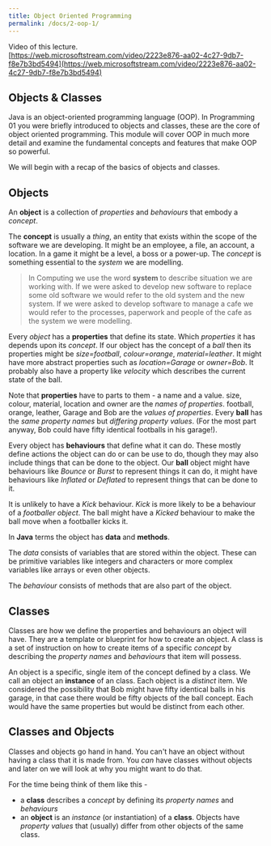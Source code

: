 ```yaml
---
title: Object Oriented Programming
permalink: /docs/2-oop-1/
---
```


Video of this lecture.  
[https://web.microsoftstream.com/video/2223e876-aa02-4c27-9db7-f8e7b3bd5494](https://web.microsoftstream.com/video/2223e876-aa02-4c27-9db7-f8e7b3bd5494)  
## Objects & Classes

Java is an object-oriented programming language (OOP). In Programming 01 you were briefly introduced to objects and classes, these are the core of object oriented programming. This module will cover OOP in much more detail and examine the fundamental concepts and features that make OOP so powerful.  

We will begin with a recap of the basics of objects and classes.  

## Objects

An **object** is a collection of *properties* and *behaviours* that embody a *concept*.   

The **concept** is usually a *thing*, an entity that exists within the scope of the software we are developing. It might be an employee, a file, an account, a location. In a game it might be a level, a boss or a power-up. The *concept* is something essential to the *system* we are modelling.  

>In Computing we use the word **system** to describe situation we are working with. If we were asked to develop new software to replace some old software we would refer to the old system and the new system. If we were asked to develop software to manage a cafe we would refer to the processes, paperwork and people of the cafe as the system we were modelling.  

Every *object* has a **properties** that define its state. Which *properties* it has depends upon its *concept*. If our object has the concept of a *ball* then its properties might be *size=football*, *colour=orange*, *material=leather*. It might have more abstract properties such as *location=Garage* or *owner=Bob*. It probably also have a property like *velocity* which describes the current state of the ball. 

Note that **properties** have to parts to them - a name and a value. size, colour, material, location and owner are the *names of properties*. football, orange, leather, Garage and Bob are the *values of properties*. Every **ball** has the *same property names* but *differing property values*. (For the most part anyway, Bob could have fifty identical footballs in his garage!).  

Every object has **behaviours** that define what it can do. These mostly define actions the object can do or can be use to do, though they may also include things that can be done to the object. Our **ball** object might have behaviours like *Bounce* or *Burst* to represent things it can do, it might have behaviours like *Inflated* or *Deflated* to represent things that can be done to it. 

It is unlikely to have a *Kick* behaviour. *Kick* is more likely to be a behaviour of a *footballer object*. The ball might have a *Kicked* behaviour to make the ball move when a footballer kicks it.  

In **Java** terms the object has **data** and **methods**.  

The *data* consists of variables that are stored within the object. These can be primitive variables like integers and characters or more complex variables like arrays or even other objects.  

The *behaviour* consists of methods that are also part of the object.  

## Classes

Classes are how we define the properties and behaviours an object will have. They are a template or blueprint for how to create an object. A class is a set of instruction on how to create items of a specific *concept* by describing the *property names* and *behaviours* that item will possess.

An object is a specific, single item of the concept defined by a class. We call an object an **instance** of an class. Each object is a *distinct* item. We considered the possibility that Bob might have fifty identical balls in his garage, in that case there would be fifty objects of the ball concept. Each would have the same properties but would be distinct from each other.

## Classes and Objects

Classes and objects go hand in hand. You can't have an object without having a class that it is made from. You *can* have classes without objects and later on we will look at why you might want to do that.  

For the time being think of them like this -
* a **class** describes a *concept* by defining its *property names* and *behaviours*
* an **object** is an *instance* (or instantiation) of a **class**. Objects have *property values* that (usually) differ from other objects of the same class.  